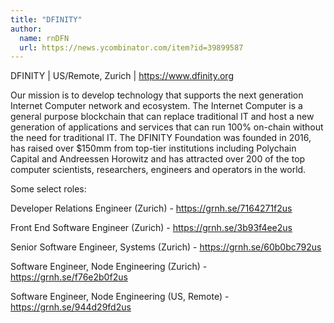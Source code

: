 ```yaml
---
title: "DFINITY"
author:
  name: rnDFN
  url: https://news.ycombinator.com/item?id=39899587
---
```

DFINITY | US&#x2F;Remote, Zurich | <a href="https:&#x2F;&#x2F;www.dfinity.org" rel="nofollow">https:&#x2F;&#x2F;www.dfinity.org</a>

Our mission is to develop technology that supports the next generation Internet Computer network and ecosystem.  The Internet Computer is a general purpose blockchain that can replace traditional IT and host a new generation of applications and services that can run 100% on-chain without the need for traditional IT. The DFINITY Foundation was founded in 2016, has raised over $150mm from top-tier institutions including Polychain Capital and Andreessen Horowitz and has attracted over 200 of the top computer scientists, researchers, engineers and operators in the world.

Some select roles:

Developer Relations Engineer (Zurich) - <a href="https:&#x2F;&#x2F;grnh.se&#x2F;7164271f2us" rel="nofollow">https:&#x2F;&#x2F;grnh.se&#x2F;7164271f2us</a>

Front End Software Engineer (Zurich) - <a href="https:&#x2F;&#x2F;grnh.se&#x2F;3b93f4ee2us" rel="nofollow">https:&#x2F;&#x2F;grnh.se&#x2F;3b93f4ee2us</a>

Senior Software Engineer, Systems (Zurich) - <a href="https:&#x2F;&#x2F;grnh.se&#x2F;60b0bc792us" rel="nofollow">https:&#x2F;&#x2F;grnh.se&#x2F;60b0bc792us</a>

Software Engineer, Node Engineering (Zurich) -  <a href="https:&#x2F;&#x2F;grnh.se&#x2F;f76e2b0f2us" rel="nofollow">https:&#x2F;&#x2F;grnh.se&#x2F;f76e2b0f2us</a>

Software Engineer, Node Engineering (US, Remote)  - <a href="https:&#x2F;&#x2F;grnh.se&#x2F;944d29fd2us" rel="nofollow">https:&#x2F;&#x2F;grnh.se&#x2F;944d29fd2us</a>
